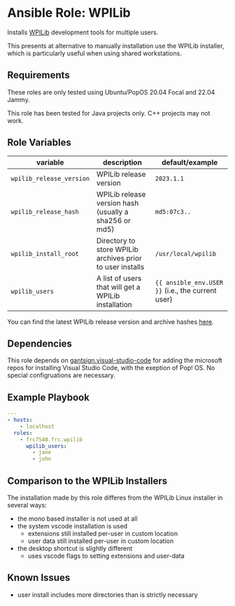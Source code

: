 # Ansible Role: WPILib

Installs [WPILib] development tools for multiple users.

This presents at alternative to manually installation use the WPILib installer,
which is particularly useful when using shared workstations.

[wpilib]: https://wpilib.org/

## Requirements

These roles are only tested using Ubuntu/PopOS 20.04 Focal and 22.04 Jammy.

This role has been tested for Java projects only. C++ projects may not work.

## Role Variables

| variable                 | description                                               | default/example                                   |
| ------------------------ | --------------------------------------------------------- | ------------------------------------------------- |
| `wpilib_release_version` | WPILib release version                                    | `2023.1.1`                                        |
| `wpilib_release_hash`    | WPILib release version hash (usually a sha256 or md5)     | `md5:07c3..`                                      |
| `wpilib_install_root`    | Directory to store WPILib archives prior to user installs | `/usr/local/wpilib`                               |
| `wpilib_users`           | A list of users that will get a WPILib installation       | `{{ ansible_env.USER }}` (i.e., the current user) |

You can find the latest WPILib release version and archive hashes
[here](https://github.com/wpilibsuite/allwpilib/releases).

## Dependencies

This role depends on [gantsign.visual-studio-code] for adding the microsoft
repos for installing Visual Studio Code, with the exeption of Pop! OS. No
special configruations are necessary.

[gantsign.visual-studio-code]:
  https://github.com/gantsign/ansible-role-visual-studio-code

## Example Playbook

```yaml
---
- hosts:
    - localhost
  roles:
    - frc7540.frc.wpilib
      wpilib_users:
        - jane
        - john
```

## Comparison to the WPILib Installers

The installation made by this role differes from the WPILib Linux installer in
several ways:

- the mono based installer is not used at all
- the system vscode installation is used
  - extensions still installed per-user in custom location
  - user data still installed per-user in custom location
- the desktop shortcut is slightly different
  - uses vscode flags to setting extensions and user-data

## Known Issues

- user install includes more directories than is strictly necessary
